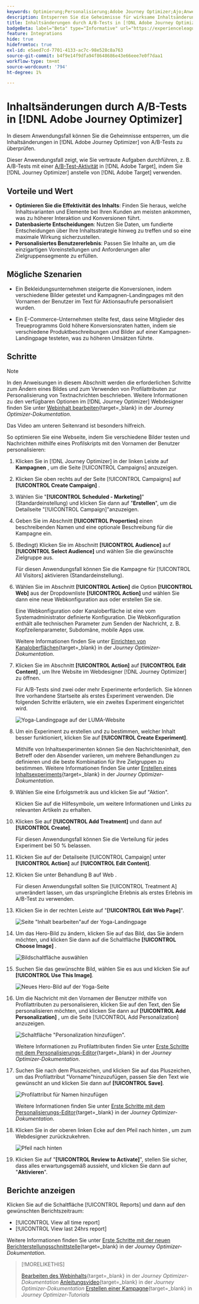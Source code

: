 ```yaml
---
keywords: Optimierung;Personalisierung;Adobe Journey Optimizer;Ajo;Anwendungsfälle;Szenarien;Inhaltsänderung/ab-Test;Profilattribut;Bild ändern;Bild tauschen
description: Entsperren Sie die Geheimnisse für wirksame Inhaltsänderungen von A/B-Tests in Adobe Journey Optimizer.
title: Inhaltsänderungen durch A/B-Tests in [!DNL Adobe Journey Optimizer]
badgeBeta: label="Beta" type="Informative" url="https://experienceleague.adobe.com/docs/target/using/introduction/intro.html?lang=de#beta newtab=true" tooltip="Was sind Beta-Funktionen in  [!DNL Adobe Target]?"
feature: Integrations
hide: true
hidefromtoc: true
exl-id: e5aed7cd-7701-4133-ac7c-98e528c8a763
source-git-commit: b4f9e14f9dfa94f8648686e43e66eee7e0f7daa1
workflow-type: tm+mt
source-wordcount: '794'
ht-degree: 1%

---
```


# Inhaltsänderungen durch A/B-Tests in [!DNL Adobe Journey Optimizer]

In diesem Anwendungsfall können Sie die Geheimnisse entsperren, um die Inhaltsänderungen in [!DNL Adobe Journey Optimizer] von A/B-Tests zu überprüfen.

Dieser Anwendungsfall zeigt, wie Sie vertraute Aufgaben durchführen, z. B. A/B-Tests mit einer [A/B-Test-Aktivität](/help/main/c-activities/t-test-ab/test-ab.md) in [!DNL Adobe Target], indem Sie [!DNL Journey Optimizer] anstelle von [!DNL Adobe Target] verwenden.

## Vorteile und Wert

* **Optimieren Sie die Effektivität des Inhalts**: Finden Sie heraus, welche Inhaltsvarianten und Elemente bei Ihren Kunden am meisten ankommen, was zu höherer Interaktion und Konversionen führt.
* **Datenbasierte Entscheidungen**: Nutzen Sie Daten, um fundierte Entscheidungen über Ihre Inhaltsstrategie hinweg zu treffen und so eine maximale Wirkung sicherzustellen.
* **Personalisiertes Benutzererlebnis**: Passen Sie Inhalte an, um die einzigartigen Voreinstellungen und Anforderungen aller Zielgruppensegmente zu erfüllen.

## Mögliche Szenarien

* Ein Bekleidungsunternehmen steigerte die Konversionen, indem verschiedene Bilder getestet und Kampagnen-Landingpages mit den Vornamen der Benutzer im Text für Aktionsaufrufe personalisiert wurden.

* Ein E-Commerce-Unternehmen stellte fest, dass seine Mitglieder des Treueprogramms Gold höhere Konversionsraten hatten, indem sie verschiedene Produktbeschreibungen und Bilder auf einer Kampagnen-Landingpage testeten, was zu höheren Umsätzen führte.

## Schritte

>[!NOTE]
>
>In den Anweisungen in diesem Abschnitt werden die erforderlichen Schritte zum Ändern eines Bildes und zum Verwenden von Profilattributen zur Personalisierung von Textnachrichten beschrieben. Weitere Informationen zu den verfügbaren Optionen im [!DNL Journey Optimizer] Webdesigner finden Sie unter [Webinhalt bearbeiten](https://experienceleague.adobe.com/en/docs/journey-optimizer/using/web/author-web-pages/edit-web-content){target=_blank} in der *Journey Optimizer-Dokumentation*.
>
>Das Video am unteren Seitenrand ist besonders hilfreich.

So optimieren Sie eine Webseite, indem Sie verschiedene Bilder testen und Nachrichten mithilfe eines Profilskripts mit den Vornamen der Benutzer personalisieren:

1. Klicken Sie in [!DNL Journey Optimizer] in der linken Leiste auf **Kampagnen** , um die Seite [!UICONTROL Campaigns] anzuzeigen.

1. Klicken Sie oben rechts auf der Seite [!UICONTROL Campaigns] auf **[!UICONTROL Create Campaign]** .

1. Wählen Sie &quot;**[!UICONTROL Scheduled - Marketing]**&quot;(Standardeinstellung) und klicken Sie dann auf &quot;**Erstellen**&quot;, um die Detailseite &quot;[!UICONTROL Campaign]&quot;anzuzeigen.

1. Geben Sie im Abschnitt **[!UICONTROL Properties]** einen beschreibenden Namen und eine optionale Beschreibung für die Kampagne ein.

1. (Bedingt) Klicken Sie im Abschnitt **[!UICONTROL Audience]** auf **[!UICONTROL Select Audience]** und wählen Sie die gewünschte Zielgruppe aus.

   Für diesen Anwendungsfall können Sie die Kampagne für [!UICONTROL All Visitors] aktivieren (Standardeinstellung).

1. Wählen Sie im Abschnitt **[!UICONTROL Action]** die Option **[!UICONTROL Web]** aus der Dropdownliste **[!UICONTROL Action]** und wählen Sie dann eine neue Webkonfiguration aus oder erstellen Sie sie.

   Eine Webkonfiguration oder Kanaloberfläche ist eine vom Systemadministrator definierte Konfiguration. Die Webkonfiguration enthält alle technischen Parameter zum Senden der Nachricht, z. B. Kopfzeilenparameter, Subdomäne, mobile Apps usw.

   Weitere Informationen finden Sie unter [Einrichten von Kanaloberflächen](https://experienceleague.adobe.com/en/docs/journey-optimizer/using/configuration/channel-surfaces#set-up-channel-surfaces){target=_blank} in der *Journey Optimizer-Dokumentation*.

1. Klicken Sie im Abschnitt **[!UICONTROL Action]** auf **[!UICONTROL Edit Content]** , um Ihre Website im Webdesigner [!DNL Journey Optimizer] zu öffnen.

   Für A/B-Tests sind zwei oder mehr Experimente erforderlich. Sie können Ihre vorhandene Startseite als erstes Experiment verwenden. Die folgenden Schritte erläutern, wie ein zweites Experiment eingerichtet wird.

   ![Yoga-Landingpage auf der LUMA-Website](/help/main/c-integrating-target-with-mac/ajo/assets/luma-yoga-landing.png)

1. Um ein Experiment zu erstellen und zu bestimmen, welcher Inhalt besser funktioniert, klicken Sie auf **[!UICONTROL Create Experiment]**.

   Mithilfe von Inhaltsexperimenten können Sie den Nachrichteninhalt, den Betreff oder den Absender variieren, um mehrere Behandlungen zu definieren und die beste Kombination für Ihre Zielgruppen zu bestimmen. Weitere Informationen finden Sie unter [Erstellen eines Inhaltsexperiments](https://experienceleague.adobe.com/en/docs/journey-optimizer/using/content-management/content-experiment/content-experiment){target=_blank} in der *Journey Optimizer-Dokumentation*.

1. Wählen Sie eine Erfolgsmetrik aus und klicken Sie auf &quot;Aktion&quot;.

   Klicken Sie auf die Hilfesymbole, um weitere Informationen und Links zu relevanten Artikeln zu erhalten.

1. Klicken Sie auf **[!UICONTROL Add Treatment]** und dann auf **[!UICONTROL Create]**.

   Für diesen Anwendungsfall können Sie die Verteilung für jedes Experiment bei 50 % belassen.

1. Klicken Sie auf der Detailseite [!UICONTROL Campaign] unter **[!UICONTROL Action]** auf **[!UICONTROL Edit Content]**.

1. Klicken Sie unter Behandlung B auf Web .

   Für diesen Anwendungsfall sollten Sie [!UICONTROL Treatment A] unverändert lassen, um das ursprüngliche Erlebnis als erstes Erlebnis im A/B-Test zu verwenden.

1. Klicken Sie in der rechten Leiste auf &quot;**[!UICONTROL Edit Web Page]**&quot;.

   ![Seite &quot;Inhalt bearbeiten&quot;auf der Yoga-Landingpage](/help/main/c-integrating-target-with-mac/ajo/assets/edit-yoga-page.png)

1. Um das Hero-Bild zu ändern, klicken Sie auf das Bild, das Sie ändern möchten, und klicken Sie dann auf die Schaltfläche **[!UICONTROL Choose Image]** .

   ![Bildschaltfläche auswählen](/help/main/c-integrating-target-with-mac/ajo/assets/choose-image.png)

1. Suchen Sie das gewünschte Bild, wählen Sie es aus und klicken Sie auf **[!UICONTROL Use This Image]**.

   ![Neues Hero-Bild auf der Yoga-Seite](/help/main/c-integrating-target-with-mac/ajo/assets/new-hero-image.png)

1. Um die Nachricht mit den Vornamen der Benutzer mithilfe von Profilattributen zu personalisieren, klicken Sie auf den Text, den Sie personalisieren möchten, und klicken Sie dann auf **[!UICONTROL Add Personalization]** , um die Seite [!UICONTROL Add Personalization] anzuzeigen.

   ![Schaltfläche &quot;Personalization hinzufügen&quot;.](/help/main/c-integrating-target-with-mac/ajo/assets/add-personalization-button.png)

   Weitere Informationen zu Profilattributen finden Sie unter [Erste Schritte mit dem Personalisierungs-Editor](https://experienceleague.adobe.com/en/docs/journey-optimizer/using/content-management/personalization/expression-editor/personalization-build-expressions){target=_blank} in der *Journey Optimizer-Dokumentation*.

1. Suchen Sie nach dem Pluszeichen, und klicken Sie auf das Pluszeichen, um das Profilattribut &quot;Vorname&quot;hinzuzufügen, passen Sie den Text wie gewünscht an und klicken Sie dann auf **[!UICONTROL Save]**.

   ![Profilattribut für Namen hinzufügen](/help/main/c-integrating-target-with-mac/ajo/assets/add-profile-attribute-for-name.png)

   Weitere Informationen finden Sie unter [Erste Schritte mit dem Personalisierungs-Editor](https://experienceleague.adobe.com/en/docs/journey-optimizer/using/content-management/personalization/expression-editor/personalization-build-expressions){target=_blank} in der *Journey Optimizer-Dokumentation*.

1. Klicken Sie in der oberen linken Ecke auf den Pfeil nach hinten , um zum Webdesigner zurückzukehren.

   ![Pfeil nach hinten](/help/main/c-integrating-target-with-mac/ajo/assets/back-arrow.png)

1. Klicken Sie auf &quot;**[!UICONTROL Review to Activate]**&quot;, stellen Sie sicher, dass alles erwartungsgemäß aussieht, und klicken Sie dann auf &quot;**Aktivieren**&quot;.

## Berichte anzeigen

Klicken Sie auf die Schaltfläche [!UICONTROL Reports] und dann auf den gewünschten Berichtszeitraum:

* [!UICONTROL View all time report]
* [!UICONTROL View last 24hrs report]

Weitere Informationen finden Sie unter [Erste Schritte mit der neuen Berichterstellungsschnittstelle](https://experienceleague.adobe.com/en/docs/journey-optimizer/using/channel-report/report-gs-cja){target=_blank} in der *Journey Optimizer-Dokumentation*.

>[!MORELIKETHIS]
>
>[Bearbeiten des Webinhalts](https://experienceleague.adobe.com/en/docs/journey-optimizer/using/web/author-web-pages/edit-web-content){target=_blank} in der *Journey Optimizer-Dokumentation*
>[Anleitungsvideo](https://experienceleague.adobe.com/en/docs/journey-optimizer/using/web/author-web-pages/edit-web-content#video){target=_blank} in der *Journey Optimizer-Dokumentation*
>[Erstellen einer Kampagne](https://experienceleague.adobe.com/en/docs/journey-optimizer-learn/tutorials/create-campaigns/create-a-campaign){target=_blank} in *Journey Optimizer-Tutorials*
